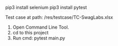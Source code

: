 pip3 install selenium
pip3 install pytest

Test case at path: /res/testcase/TC-SwagLabs.xlsx

1. Open Command Line Tool.
2. cd to this project
3. Run cmd: pytest main.py
